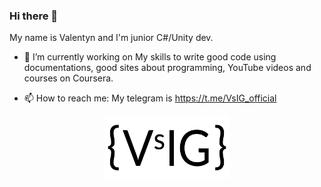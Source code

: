 ### Hi there 👋

My name is Valentyn and I'm junior C#/Unity dev.

- 🌱 I’m currently working on My skills to write good code using documentations, good sites about programming, YouTube videos and courses on Coursera.

- 📫 How to reach me: My telegram is https://t.me/VsIG_official

<p align="center">
  <img src="https://github.com/VsIG-official/Images/blob/master/Logo2smol.png" data-canonical-src="https://github.com/VsIG-official/Images/blob/master/Logo2smol.png" width="200" height="100" />
</p>
<!--
**VsIG-official/VsIG-official** is a ✨ _special_ ✨ repository because its `README.md` (this file) appears on your GitHub profile.

Here are some ideas to get you started:

- 🔭 I’m currently working on ...
- 🌱 I’m currently learning ...
- 👯 I’m looking to collaborate on ...
- 🤔 I’m looking for help with ...
- 💬 Ask me about ...
- 📫 How to reach me: ...
- 😄 Pronouns: ...
- ⚡ Fun fact: ...
-->
